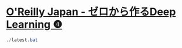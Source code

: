 # [O'Reilly Japan - ゼロから作るDeep Learning ❹](https://www.oreilly.co.jp/books/9784873119755/)

```powershell
./latest.bat
```

